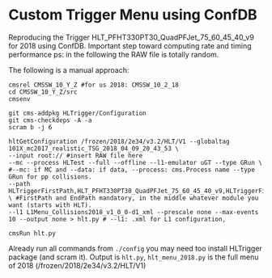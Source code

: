 # Custom Trigger Menu using ConfDB

Reproducing the Trigger HLT_PFHT330PT30_QuadPFJet_75_60_45_40_v9 for 2018 using ConfDB. Important step toward computing rate and timing performance 
ps: in the following the RAW file is totally random.

The following is a manual approach:

```
cmsrel CMSSW_10_Y_Z #for us 2018: CMSSW_10_2_18 
cd CMSSW_10_Y_Z/src
cmsenv

git cms-addpkg HLTrigger/Configuration
git cms-checkdeps -A -a
scram b -j 6

hltGetConfiguration /frozen/2018/2e34/v3.2/HLT/V1 --globaltag 101X_mc2017_realistic_TSG_2018_04_09_20_43_53 \
--input root:// #insert RAW file here
--mc --process HLTest --full --offline --l1-emulator uGT --type GRun \ #--mc: if MC and --data: if data, --process: cms.Process name --type GRun for pp collisions.
--path HLTriggerFirstPath,HLT_PFHT330PT30_QuadPFJet_75_60_45_40_v9,HLTriggerFinalPath,HLTAnalyzerEndpath \ #FirstPath and EndPath mandatory, in the middle whatever module you want (starts with HLT).
--l1 L1Menu_Collisions2018_v1_0_0-d1_xml --prescale none --max-events 10 --output none > hlt.py # --l1: .xml for L1 configuration,

cmsRun hlt.py
```

Already run all commands from ````./config```` you may need too install HLTrigger package (and scram it). Output is ````hlt.py````, ````hlt_menu_2018.py```` is the full menu of 2018 (/frozen/2018/2e34/v3.2/HLT/V1)  
